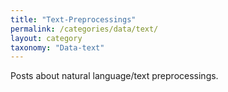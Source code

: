 ```yaml
---
title: "Text-Preprocessings"
permalink: /categories/data/text/
layout: category
taxonomy: "Data-text"
---
```


Posts about natural language/text preprocessings.
